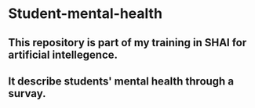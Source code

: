 # Student-mental-health
## This repository is part of my training in SHAI for artificial intellegence.
## It describe students' mental health through a survay.

